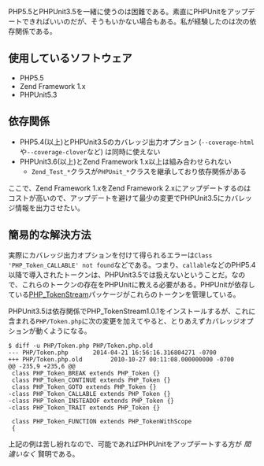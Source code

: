 PHP5.5とPHPUnit3.5を一緒に使うのは困難である。素直にPHPUnitをアップデートできればいいのだが、そうもいかない場合もある。私が経験したのは次の依存関係である。

## 使用しているソフトウェア

* PHP5.5
* Zend Framework 1.x
* PHPUnit5.3

## 依存関係

* PHP5.4(以上)とPHPUnit3.5のカバレッジ出力オプション (`--coverage-html`や`--coverage-clover`など) は同時に使えない
* PHPUnit3.6(以上)とZend Framework 1.x以上は組み合わせられない
    * `Zend_Test_*`クラスが`PHPUnit_*`クラスを継承しており依存関係がある

ここで、Zend Framework 1.xをZend Framework 2.xにアップデートするのはコストが高いので、アップデートを避けて最少の変更でPHPUnit3.5にカバレッジ情報を出力させたい。

## 簡易的な解決方法

実際にカバレッジ出力オプションを付けて得られるエラーは`Class 'PHP_Token_CALLABLE' not found`などである。つまり、`callable`などのPHP5.4以降で導入されたトークンは、PHPUnit3.5では扱えないということだ。なので、これらのトークンの存在をPHPUnitに教える必要がある。PHPUnitが依存している[PHP_TokenStream](https://github.com/sebastianbergmann/php-token-stream)パッケージがこれらのトークンを管理している。

PHPUnit3.5は依存関係でPHP_TokenStream1.0.1をインストールするが、これに含まれる`PHP/Token.php`に次の変更を加えてやると、とりあえずカバレッジオプションが動くようになる。

```
$ diff -u PHP/Token.php PHP/Token.php.old
--- PHP/Token.php       2014-04-21 16:56:16.316804271 -0700
+++ PHP/Token.php.old        2010-10-27 00:11:08.000000000 -0700
@@ -235,9 +235,6 @@
 class PHP_Token_BREAK extends PHP_Token {}
 class PHP_Token_CONTINUE extends PHP_Token {}
 class PHP_Token_GOTO extends PHP_Token {}
-class PHP_Token_CALLABLE extends PHP_Token {}
-class PHP_Token_INSTEADOF extends PHP_Token {}
-class PHP_Token_TRAIT extends PHP_Token {}
 
 class PHP_Token_FUNCTION extends PHP_TokenWithScope
 {
```

上記の例は苦し紛れなので、可能であればPHPUnitをアップデートする方が *間違いなく* 賢明である。
